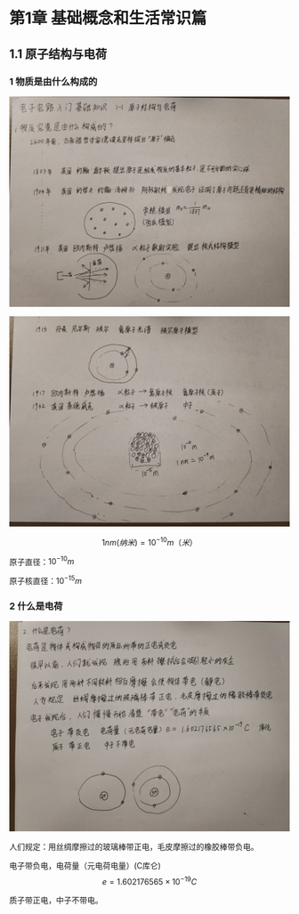 
# 第1章 基础概念和生活常识篇
## 1.1 原子结构与电荷
### 1 物质是由什么构成的
![](asset/1-1-1.jpg)

![](asset/1-1-2.jpg)


$$
1 nm (纳米)=10^{-10}m（米）
$$

原子直径：$10^{-10}m$

原子核直径：$10^{-15} m$

### 2 什么是电荷
![](asset/1-1-3.jpg)

人们规定：用丝绸摩擦过的玻璃棒带正电，毛皮摩擦过的橡胶棒带负电。


电子带负电，电荷量（元电荷电量）(C库仑)
$$
e = 1.602176565 \times 10^{-19} C
$$

质子带正电，中子不带电。


